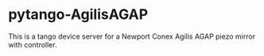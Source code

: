 # pytango-AgilisAGAP

This is a tango device server for a Newport Conex Agilis AGAP piezo mirror with controller.